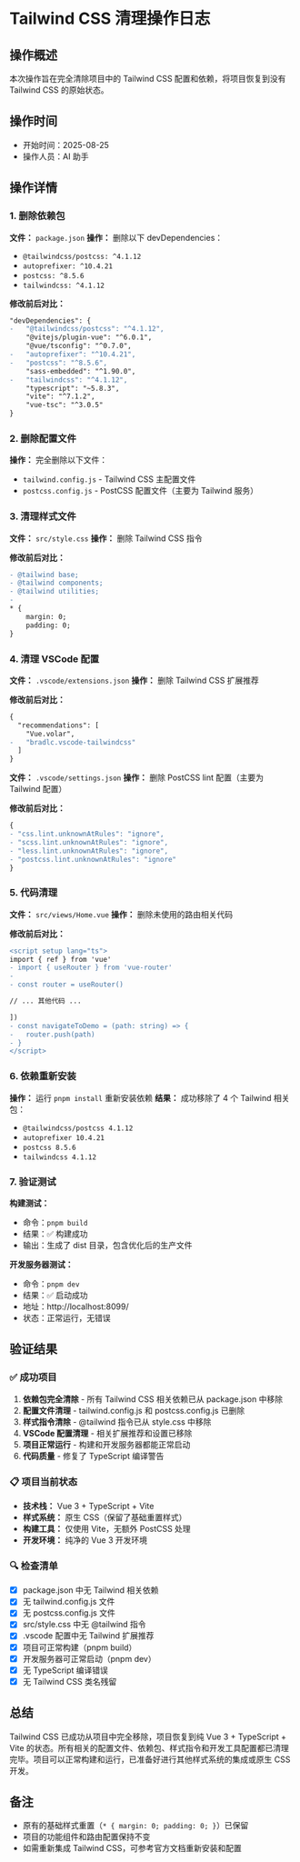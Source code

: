 # Tailwind CSS 清理操作日志

## 操作概述
本次操作旨在完全清除项目中的 Tailwind CSS 配置和依赖，将项目恢复到没有 Tailwind CSS 的原始状态。

## 操作时间
- 开始时间：2025-08-25
- 操作人员：AI 助手

## 操作详情

### 1. 删除依赖包
**文件：** `package.json`
**操作：** 删除以下 devDependencies：
- `@tailwindcss/postcss: ^4.1.12`
- `autoprefixer: ^10.4.21` 
- `postcss: ^8.5.6`
- `tailwindcss: ^4.1.12`

**修改前后对比：**
```diff
"devDependencies": {
-   "@tailwindcss/postcss": "^4.1.12",
    "@vitejs/plugin-vue": "^6.0.1",
    "@vue/tsconfig": "^0.7.0",
-   "autoprefixer": "^10.4.21",
-   "postcss": "^8.5.6",
    "sass-embedded": "^1.90.0",
-   "tailwindcss": "^4.1.12",
    "typescript": "~5.8.3",
    "vite": "^7.1.2",
    "vue-tsc": "^3.0.5"
}
```

### 2. 删除配置文件
**操作：** 完全删除以下文件：
- `tailwind.config.js` - Tailwind CSS 主配置文件
- `postcss.config.js` - PostCSS 配置文件（主要为 Tailwind 服务）

### 3. 清理样式文件
**文件：** `src/style.css`
**操作：** 删除 Tailwind CSS 指令

**修改前后对比：**
```diff
- @tailwind base;
- @tailwind components;
- @tailwind utilities;
- 
* {
    margin: 0;
    padding: 0;
}
```

### 4. 清理 VSCode 配置
**文件：** `.vscode/extensions.json`
**操作：** 删除 Tailwind CSS 扩展推荐

**修改前后对比：**
```diff
{
  "recommendations": [
    "Vue.volar",
-   "bradlc.vscode-tailwindcss"
  ]
}
```

**文件：** `.vscode/settings.json`
**操作：** 删除 PostCSS lint 配置（主要为 Tailwind 配置）

**修改前后对比：**
```diff
{
- "css.lint.unknownAtRules": "ignore",
- "scss.lint.unknownAtRules": "ignore", 
- "less.lint.unknownAtRules": "ignore",
- "postcss.lint.unknownAtRules": "ignore"
}
```

### 5. 代码清理
**文件：** `src/views/Home.vue`
**操作：** 删除未使用的路由相关代码

**修改前后对比：**
```diff
<script setup lang="ts">
import { ref } from 'vue'
- import { useRouter } from 'vue-router'
- 
- const router = useRouter()

// ... 其他代码 ...

])
- const navigateToDemo = (path: string) => {
-   router.push(path)
- }
</script>
```

### 6. 依赖重新安装
**操作：** 运行 `pnpm install` 重新安装依赖
**结果：** 成功移除了 4 个 Tailwind 相关包：
- `@tailwindcss/postcss 4.1.12`
- `autoprefixer 10.4.21`
- `postcss 8.5.6`
- `tailwindcss 4.1.12`

### 7. 验证测试
**构建测试：** 
- 命令：`pnpm build`
- 结果：✅ 构建成功
- 输出：生成了 dist 目录，包含优化后的生产文件

**开发服务器测试：**
- 命令：`pnpm dev`
- 结果：✅ 启动成功
- 地址：http://localhost:8099/
- 状态：正常运行，无错误

## 验证结果

### ✅ 成功项目
1. **依赖包完全清除** - 所有 Tailwind CSS 相关依赖已从 package.json 中移除
2. **配置文件清理** - tailwind.config.js 和 postcss.config.js 已删除
3. **样式指令清除** - @tailwind 指令已从 style.css 中移除
4. **VSCode 配置清理** - 相关扩展推荐和设置已移除
5. **项目正常运行** - 构建和开发服务器都能正常启动
6. **代码质量** - 修复了 TypeScript 编译警告

### 📋 项目当前状态
- **技术栈：** Vue 3 + TypeScript + Vite
- **样式系统：** 原生 CSS（保留了基础重置样式）
- **构建工具：** 仅使用 Vite，无额外 PostCSS 处理
- **开发环境：** 纯净的 Vue 3 开发环境

### 🔍 检查清单
- [x] package.json 中无 Tailwind 相关依赖
- [x] 无 tailwind.config.js 文件
- [x] 无 postcss.config.js 文件  
- [x] src/style.css 中无 @tailwind 指令
- [x] .vscode 配置中无 Tailwind 扩展推荐
- [x] 项目可正常构建（pnpm build）
- [x] 开发服务器可正常启动（pnpm dev）
- [x] 无 TypeScript 编译错误
- [x] 无 Tailwind CSS 类名残留

## 总结
Tailwind CSS 已成功从项目中完全移除，项目恢复到纯 Vue 3 + TypeScript + Vite 的状态。所有相关的配置文件、依赖包、样式指令和开发工具配置都已清理完毕。项目可以正常构建和运行，已准备好进行其他样式系统的集成或原生 CSS 开发。

## 备注
- 原有的基础样式重置（`* { margin: 0; padding: 0; }`）已保留
- 项目的功能组件和路由配置保持不变
- 如需重新集成 Tailwind CSS，可参考官方文档重新安装和配置